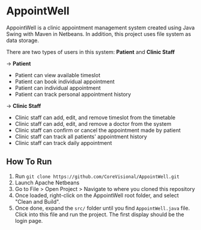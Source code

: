 # AppointWell
AppointWell is a clinic appointment management system created using Java Swing with Maven in Netbeans. In addition, this project uses file system as data storage.

There are two types of users in this system: **Patient** and **Clinic Staff**

&rarr; **Patient**
* Patient can view available timeslot
* Patient can book individual appointment
* Patient can individual appointment
* Patient can track personal appointment history

&rarr; **Clinic Staff**
* Clinic staff can add, edit, and remove timeslot from the timetable
* Clinic staff can add, edit, and remove a doctor from the system
* Clinic staff can confirm or cancel the appointment made by patient
* Clinic staff can track all patients' appointment history
* Clinic staff can track daily appointment

## How To Run
1. Run `git clone https://github.com/CoreVisional/AppointWell.git`
2. Launch Apache Netbeans
3. Go to File > Open Project > Navigate to where you cloned this repository
4. Once loaded, right-click on the AppointWell root folder, and select "Clean and Build".
5. Once done, expand the `src/` folder until you find `AppointWell.java` file. Click into this file and run the project. The first display should be the login page.